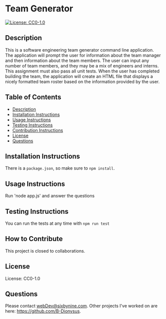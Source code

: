 # Team Generator
[![License: CC0-1.0](https://img.shields.io/badge/License-CC0%201.0-lightgrey.svg)](http://creativecommons.org/,publicdomain/zero/1.0/)
## Description
This is a software engineering team generator command line application. The application will prompt the user for information about the team manager and then information about the team members. The user can input any number of team members, and they may be a mix of engineers and interns. This assignment must also pass all unit tests. When the user has completed building the team, the application will create an HTML file that displays a nicely formatted team roster based on the information provided by the user.
## Table of Contents
* [Description](#description)
* [Installation Instructions](#Installation%20Instructions)
* [Usage Instructions](#Usage%20Instructions)
* [Testing Instructions](#Testing%20Instructions)
* [Contribution Instructions](#How%20to%20Contribute)
* [License](#License)
* [Questions](#Questions)
## Installation Instructions
There is a `package.json`, so make sure to `npm install`.
## Usage Instructions
Run 'node app.js' and answer the questions
## Testing Instructions
You can run the tests at any time with `npm run test`
## How to Contribute
This project is closed to collaborations.
## License
License: CC0-1.0
## Questions
Please contact webDev@sixbynine.com.
Other projects I've worked on are here: https://github.com/B-Dionysus.
